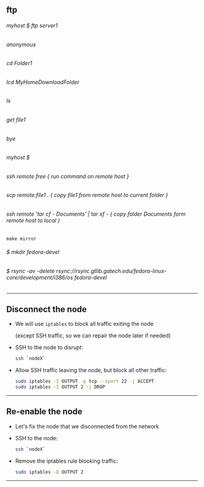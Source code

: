 
## ftp

###### myhost $ ftp server1
###### anonymous
###### cd Folder1
###### lcd MyHomeDownloadFolder
###### ls
###### get file1
###### bye
###### myhost $


###### ssh remote free { run command on remote host }

###### scp remote:file1 . { copy file1 from remote host to current folder }

###### ssh remote 'tar cf - Documents' | tar xf - { copy folder Documents form remote host to local }

	make mirror
###### $ mkdir fedora-devel
###### $ rsync -av -delete rsync://rsync.gtlib.gatech.edu/fedora-linux-core/development/i386/os fedora-devel 

---

## Disconnect the node

- We will use `iptables` to block all traffic exiting the node

  (except SSH traffic, so we can repair the node later if needed)


- SSH to the node to disrupt:
  ```bash
  ssh `nodeX`
  ```

- Allow SSH traffic leaving the node, but block all other traffic:
  ```bash
  sudo iptables -I OUTPUT -p tcp --sport 22 -j ACCEPT
  sudo iptables -I OUTPUT 2 -j DROP
  ```

---

## Re-enable the node

- Let's fix the node that we disconnected from the network



- SSH to the node:
  ```bash
  ssh `nodeX`
  ```

- Remove the iptables rule blocking traffic:
  ```bash
  sudo iptables -D OUTPUT 2
  ```


---

